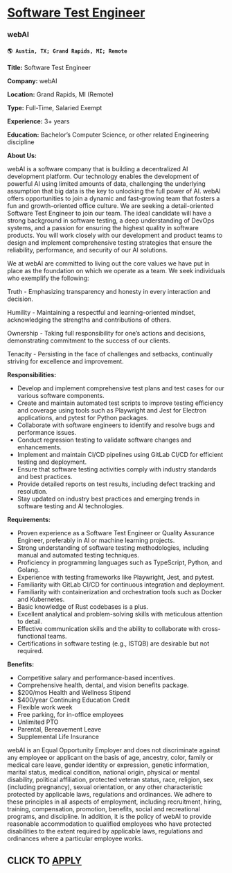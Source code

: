 # [Software Test Engineer](https://www.remotewlb.com/apply/software-test-engineer-108487)  
### webAI  
#### `🌎 Austin, TX; Grand Rapids, MI; Remote`  

**Title:** Software Test Engineer

**Company:** webAI

**Location:** Grand Rapids, MI (Remote)

**Type:** Full-Time, Salaried Exempt

**Experience:** 3+ years

**Education:** Bachelor’s Computer Science, or other related Engineering discipline

**About Us:**

webAI is a software company that is building a decentralized AI development platform. Our technology enables the development of powerful AI using limited amounts of data, challenging the underlying assumption that big data is the key to unlocking the full power of AI. webAI offers opportunities to join a dynamic and fast-growing team that fosters a fun and growth-oriented office culture. We are seeking a detail-oriented Software Test Engineer to join our team. The ideal candidate will have a strong background in software testing, a deep understanding of DevOps systems, and a passion for ensuring the highest quality in software products. You will work closely with our development and product teams to design and implement comprehensive testing strategies that ensure the reliability, performance, and security of our AI solutions.

We at webAI are committed to living out the core values we have put in place as the foundation on which we operate as a team. We seek individuals who exemplify the following:

Truth - Emphasizing transparency and honesty in every interaction and decision.

Humility - Maintaining a respectful and learning-oriented mindset, acknowledging the strengths and contributions of others.

Ownership - Taking full responsibility for one’s actions and decisions, demonstrating commitment to the success of our clients.

Tenacity - Persisting in the face of challenges and setbacks, continually striving for excellence and improvement.

**Responsibilities:**

  * Develop and implement comprehensive test plans and test cases for our various software components.
  * Create and maintain automated test scripts to improve testing efficiency and coverage using tools such as Playwright and Jest for Electron applications, and pytest for Python packages.
  * Collaborate with software engineers to identify and resolve bugs and performance issues.
  * Conduct regression testing to validate software changes and enhancements.
  * Implement and maintain CI/CD pipelines using GitLab CI/CD for efficient testing and deployment.
  * Ensure that software testing activities comply with industry standards and best practices.
  * Provide detailed reports on test results, including defect tracking and resolution.
  * Stay updated on industry best practices and emerging trends in software testing and AI technologies.

**Requirements:**

  * Proven experience as a Software Test Engineer or Quality Assurance Engineer, preferably in AI or machine learning projects.
  * Strong understanding of software testing methodologies, including manual and automated testing techniques.
  * Proficiency in programming languages such as TypeScript, Python, and Golang.
  * Experience with testing frameworks like Playwright, Jest, and pytest.
  * Familiarity with GitLab CI/CD for continuous integration and deployment.
  * Familiarity with containerization and orchestration tools such as Docker and Kubernetes.
  * Basic knowledge of Rust codebases is a plus.
  * Excellent analytical and problem-solving skills with meticulous attention to detail.
  * Effective communication skills and the ability to collaborate with cross-functional teams.
  * Certifications in software testing (e.g., ISTQB) are desirable but not required.

**Benefits:**

  * Competitive salary and performance-based incentives.
  * Comprehensive health, dental, and vision benefits package.
  * $200/mos Health and Wellness Stipend
  * $400/year Continuing Education Credit
  * Flexible work week
  * Free parking, for in-office employees
  * Unlimited PTO
  * Parental, Bereavement Leave
  * Supplemental Life Insurance

webAI is an Equal Opportunity Employer and does not discriminate against any employee or applicant on the basis of age, ancestry, color, family or medical care leave, gender identity or expression, genetic information, marital status, medical condition, national origin, physical or mental disability, political affiliation, protected veteran status, race, religion, sex (including pregnancy), sexual orientation, or any other characteristic protected by applicable laws, regulations and ordinances. We adhere to these principles in all aspects of employment, including recruitment, hiring, training, compensation, promotion, benefits, social and recreational programs, and discipline. In addition, it is the policy of webAI to provide reasonable accommodation to qualified employees who have protected disabilities to the extent required by applicable laws, regulations and ordinances where a particular employee works.

  
## CLICK TO [APPLY](https://www.remotewlb.com/apply/software-test-engineer-108487)

